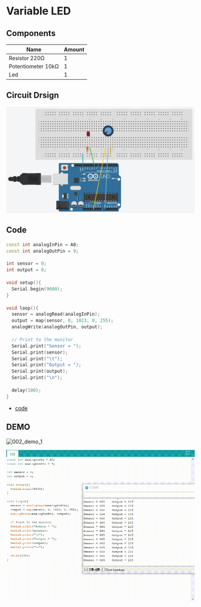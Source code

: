 # Variable LED

## Components
|Name|Amount|
|-|-|
|Resistor 220Ω|1|
|Potentiometer 10kΩ|1|
|Led|1|

## Circuit Drsign
![002_circuit_design](https://github.com/Offliners/Arduino-Projects/blob/main/Projects/002/002_circuit_design.PNG)

## Code
```C++
const int analogInPin = A0;
const int analogOutPin = 9;

int sensor = 0;
int output = 0;

void setup(){
  Serial.begin(9600);
}

void loop(){
  sensor = analogRead(analogInPin);
  output = map(sensor, 0, 1023, 0, 255);
  analogWrite(analogOutPin, output);

  // Print to the monitor
  Serial.print("Sensor = ");
  Serial.print(sensor);
  Serial.print("\t");
  Serial.print("Output = ");
  Serial.print(output);
  Serial.print("\n");

  delay(100);
}

```
* [code](002.ino)

## DEMO
![002_demo_1](https://github.com/Offliners/Arduino-Projects/blob/main/Projects/002/002_demo_1.gif)

![002_demo_2](https://github.com/Offliners/Arduino-Projects/blob/main/Projects/002/002_demo_2.gif)
